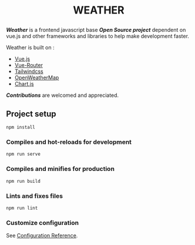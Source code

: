 # <p align="center">WEATHER</p>
_******Weather******_ is a frontend javascript base _**Open Source project**_ dependent on vue.js and other frameworks and libraries to help make development faster.

Weather is built on :
- [Vue.js](https://vuejs.org/)
- [Vue-Router](https://https://router.vuejs.org/)      
- [Tailwindcss](https://tailwindcss.com/)
- [OpenWeatherMap](https://openweathermap.org)
- [Chart.js](https://www.chartjs.org)

_****Contributions****_ are welcomed and appreciated.

## Project setup
```
npm install
```

### Compiles and hot-reloads for development
```
npm run serve
```

### Compiles and minifies for production
```
npm run build
```

### Lints and fixes files
```
npm run lint
```

### Customize configuration
See [Configuration Reference](https://cli.vuejs.org/config/).
